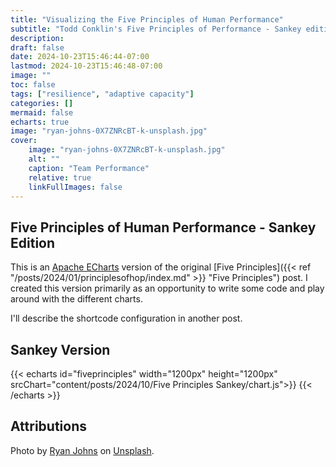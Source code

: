 ```yaml
---
title: "Visualizing the Five Principles of Human Performance"
subtitle: "Todd Conklin's Five Principles of Performance - Sankey edition"
description:
draft: false
date: 2024-10-23T15:46:44-07:00
lastmod: 2024-10-23T15:46:48-07:00
image: ""
toc: false
tags: ["resilience", "adaptive capacity"]
categories: []
mermaid: false
echarts: true
image: "ryan-johns-0X7ZNRcBT-k-unsplash.jpg"
cover:
    image: "ryan-johns-0X7ZNRcBT-k-unsplash.jpg"
    alt: ""
    caption: "Team Performance"
    relative: true 
    linkFullImages: false
---
```


## Five Principles of Human Performance - Sankey Edition

This is an [Apache ECharts](https://echarts.apache.org/en/index.html) version of the original [Five Principles]({{< ref "/posts/2024/01/principlesofhop/index.md" >}} "Five Principles") post.  I created this version primarily as an opportunity to write some code and play around with the different charts.

I'll describe the shortcode configuration in another post.

## Sankey Version

{{< echarts id="fiveprinciples" width="1200px" height="1200px" srcChart="content/posts/2024/10/Five Principles Sankey/chart.js">}}
{{< /echarts >}}

## Attributions

Photo by <a href="https://unsplash.com/@ryanjohns?utm_content=creditCopyText&utm_medium=referral&utm_source=unsplash">Ryan Johns</a> on <a href="https://unsplash.com/photos/number-5-wood-artwork-0X7ZNRcBT-k?utm_content=creditCopyText&utm_medium=referral&utm_source=unsplash">Unsplash</a>.
  